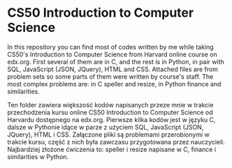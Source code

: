 # CS50 Introduction to Computer Science
In this repository you can find most of codes written by me while taking CS50's Introduction to Computer Science from Harvard online course on edx.org.
First several of them are in C, and the rest is in Python, in pair with SQL, JavaScript (JSON, JQuery), HTML and CSS. Attached files are from problem sets so some parts of them were written by course's staff.
The most complex problems are: in C speller and resize, in Python finance and similarities.

Ten folder zawiera większość kodów napisanych przeze mnie w trakcie przechodzenia kursu online CS50 Introduction to Computer Science od Harvardu dostępnego na edx.org.
Pierwsze kilka kodów jest w języku C, dalsze w Pythonie idące w parze z użyciem SQL, JavaScript (JSON, JQuery), HTML i CSS. Załączone pliki są problemami przerobionymi w trakcie kursu, część z nich była zawczasu przygotowana przez nauczycieli.
Najbardziej złożone ćwiczenia to: speller i resize napisane w C, finance i similarities w Python.
